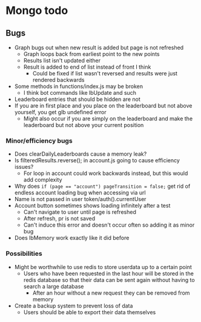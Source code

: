# Mongo todo

## Bugs

- Graph bugs out when new result is added but page is not refreshed
  - Graph loops back from earliest point to the new points
  - Results list isn't updated either
  - Result is added to end of list instead of front I think
    - Could be fixed if list wasn't reversed and results were just rendered backwards
- Some methods in functions/index.js may be broken
  - I think bot commands like lbUpdate and such
- Leaderboard entries that should be hidden are not
- If you are in first place and you place on the leaderboard but not above yourself, you get glb undefined error
  - Might also occur if you are simply on the leaderboard and make the leaderboard but not above your current position

### Minor/efficiency bugs

- Does clearDailyLeaderboards cause a memory leak?
- Is filteredResults.reverse(); in account.js going to cause efficiency issues?
  - For loop in account could work backwards instead, but this would add complexity
- Why does `if (page == "account") pageTransition = false;` get rid of endless account loading bug when accessing via url
- Name is not passed in user token/auth().currentUser
- Account button sometimes shows loading infinitely after a test
  - Can't navigate to user until page is refreshed
  - After refresh, pr is not saved
  - Can't induce this error and doesn't occur often so adding it as minor bug
- Does lbMemory work exactly like it did before

### Possibilities

- Might be worthwhile to use redis to store userdata up to a certain point
  - Users who have been requested in the last hour will be stored in the redis database so that their data can be sent again without having to search a large database
    - After an hour without a new request they can be removed from memory
- Create a backup system to prevent loss of data
  - Users should be able to export their data themselves
